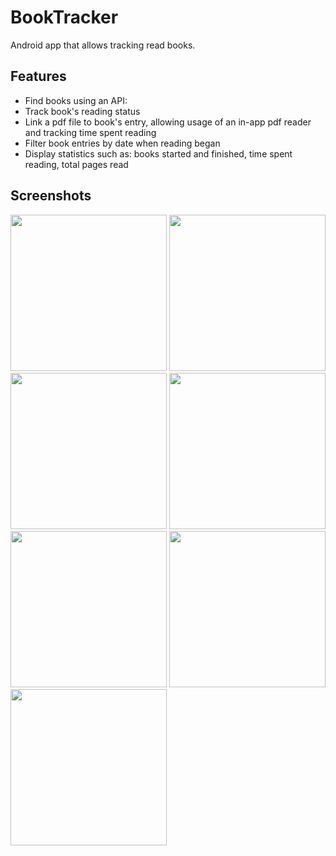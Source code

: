 # BookTracker

Android app that allows tracking read books.

## Features

* Find books using an API:
* Track book's reading status
* Link a pdf file to book's entry, allowing usage of an in-app pdf reader and tracking time spent reading
* Filter book entries by date when reading began
* Display statistics such as: books started and finished, time spent reading, total pages read

## Screenshots
<img src="https://user-images.githubusercontent.com/81086063/162496771-1b811823-20c5-43e3-9166-6c1ddec5ce05.jpg" width="250" />
<img src="https://user-images.githubusercontent.com/81086063/162496786-4d902d93-2c28-453b-a691-7807cd0783f0.jpg" width="250" />
<img src="https://user-images.githubusercontent.com/81086063/162496787-934396be-a10b-4870-abb1-6140bca6f21a.jpg" width="250" />
<img src="https://user-images.githubusercontent.com/81086063/162496788-2f6a0380-776f-4eac-87b3-87ab550100a2.jpg" width="250" />
<img src="https://user-images.githubusercontent.com/81086063/162496790-bc9249a3-d395-486b-a5ec-e2ae2d2cf306.jpg" width="250" />
<img src="https://user-images.githubusercontent.com/81086063/162496792-3ee8a1eb-ade5-47ec-8614-e1ae0eef4a86.jpg" width="250" />
<img src="https://user-images.githubusercontent.com/81086063/162496793-34cc37a4-8cb1-42ad-b369-4585e2d5aec6.jpg" width="250" />
